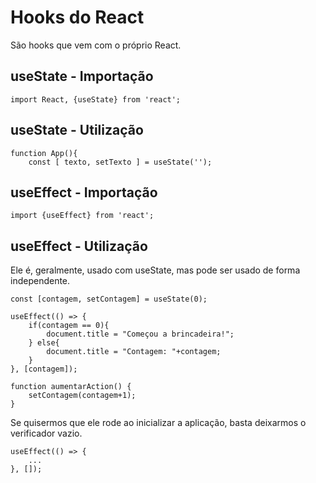 # Hooks do React

São hooks que vem com o próprio React.

## useState - Importação

```
import React, {useState} from 'react';
```

## useState - Utilização

```
function App(){
    const [ texto, setTexto ] = useState('');
```

## useEffect - Importação

```
import {useEffect} from 'react';
```

## useEffect - Utilização

Ele é, geralmente, usado com useState, mas pode ser usado de forma independente.

```
const [contagem, setContagem] = useState(0);

useEffect(() => {
	if(contagem == 0){
		document.title = "Começou a brincadeira!";
	} else{
		document.title = "Contagem: "+contagem;
	}
}, [contagem]);

function aumentarAction() {
	setContagem(contagem+1);
}
```

Se quisermos que ele rode ao inicializar a aplicação, basta deixarmos o verificador vazio.

```
useEffect(() => {
	...
}, []);
```